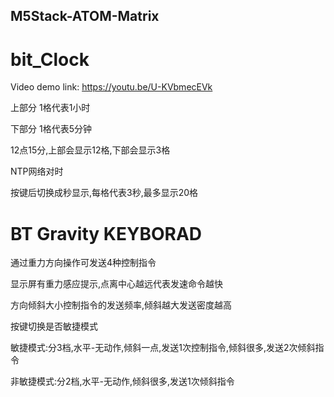 ## M5Stack-ATOM-Matrix 

# bit_Clock
Video demo link: https://youtu.be/U-KVbmecEVk

上部分 1格代表1小时

下部分 1格代表5分钟

12点15分,上部会显示12格,下部会显示3格

NTP网络对时

按键后切换成秒显示,每格代表3秒,最多显示20格

# BT Gravity KEYBORAD

通过重力方向操作可发送4种控制指令

显示屏有重力感应提示,点离中心越远代表发速命令越快

方向倾斜大小控制指令的发送频率,倾斜越大发送密度越高

按键切换是否敏捷模式

  敏捷模式:分3档,水平-无动作,倾斜一点,发送1次控制指令,倾斜很多,发送2次倾斜指令
  
  非敏捷模式:分2档,水平-无动作,倾斜很多,发送1次倾斜指令
